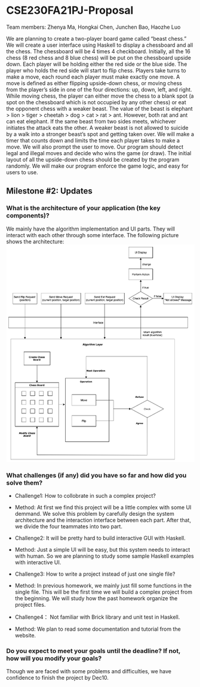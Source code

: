 # CSE230FA21PJ-Proposal
Team members:
Zhenya Ma, 
Hongkai Chen, 
Junchen Bao, 
Haozhe Luo

We are planning to create a two-player board game called “beast chess.” We will create a user interface using Haskell to display a chessboard and all the chess. The chessboard will be 4 times 4 checkboard. Initially, all the 16 chess (8 red chess and 8 blue chess) will be put on the chessboard upside down. Each player will be holding either the red side or the blue side. The player who holds the red side will start to flip chess. Players take turns to make a move, each round each player must make exactly one move. A move is defined as either flipping upside-down chess, or moving chess from the player’s side in one of the four directions: up, down, left, and right. While moving chess, the player can either move the chess to a blank spot (a spot on the chessboard which is not occupied by any other chess) or eat the opponent chess with a weaker beast. The value of the beast is elephant > lion > tiger > cheetah > dog > cat > rat > ant. However, both rat and ant can eat elephant. If the same beast from two sides meets, whichever initiates the attack eats the other. A weaker beast is not allowed to suicide by a walk into a stronger beast’s spot and getting taken over. We will make a timer that counts down and limits the time each player takes to make a move. We will also prompt the user to move. Our program should detect legal and illegal moves and decide who wins the game (or draw). The initial layout of all the upside-down chess should be created by the program randomly. We will make our program enforce the game logic, and easy for users to use.

## Milestone #2: Updates
### What is the architecture of your application (the key components)?
We mainly have the algorithm implementation and UI parts. They will interact with each other through some interface.
The following picture shows the architecture:
![](Architecture.png)

### What challenges (if any) did you have so far and how did you solve them?
- Challenge1: How to collobrate in such a complex project? 
- Method: At first we find this project will be a little complex with some UI demmand. We solve this problem by carefully design the system architecture and the interaction interface between each part. After that, we divide the four teammates into two part.

- Challenge2: It will be pretty hard to build interactive GUI with Haskell.
- Method: Just a simple UI will be easy, but this system needs to interact with human. So we are planning to study some sample Haskell examples with interactive UI.

- Challenge3: How to write a project instead of just one single file?
- Method: In previous homework, we mainly just fill some functions in the single file. This will be the first time we will build a complex project from the beginning. We will study how the past homework organize the project files.

- Challenge4： Not familiar with Brick library and unit test in Haskell.
- Method: We plan to read some documentation and tutorial from the website.


### Do you expect to meet your goals until the deadline? If not, how will you modify your goals?
Though we are faced with some problems and difficulties, we have confidence to finish the project by Dec10.
